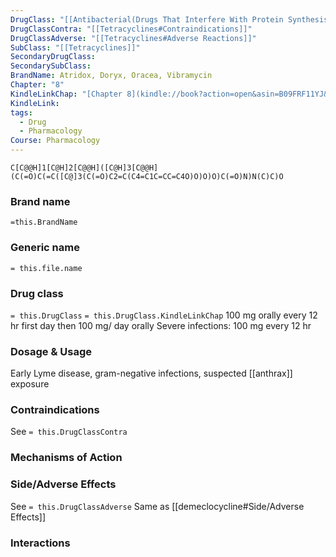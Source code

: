 ```yaml
---
DrugClass: "[[Antibacterial(Drugs That Interfere With Protein Synthesis)]]"
DrugClassContra: "[[Tetracyclines#Contraindications]]"
DrugClassAdverse: "[[Tetracyclines#Adverse Reactions]]"
SubClass: "[[Tetracyclines]]"
SecondaryDrugClass: 
SecondarySubClass: 
BrandName: Atridox, Doryx, Oracea, Vibramycin
Chapter: "8"
KindleLinkChap: "[Chapter 8](kindle://book?action=open&asin=B09FRF11YJ&location=4155)"
KindleLink: 
tags:
  - Drug
  - Pharmacology
Course: Pharmacology
---
```

```smiles
C[C@@H]1[C@H]2[C@@H]([C@H]3[C@@H](C(=O)C(=C([C@]3(C(=O)C2=C(C4=C1C=CC=C4O)O)O)O)C(=O)N)N(C)C)O
```

### Brand name
`=this.BrandName`
### Generic name
`= this.file.name`

### Drug class 
`= this.DrugClass`
	`= this.DrugClass.KindleLinkChap`
100 mg orally every 12 hr first day then 100 mg/ day orally 
Severe infections: 100 mg every 12 hr
### Dosage & Usage
Early Lyme disease, gram-negative infections, suspected [[anthrax]] exposure

### Contraindications
See `= this.DrugClassContra`

### Mechanisms of Action

### Side/Adverse Effects
See `= this.DrugClassAdverse`
Same as [[demeclocycline#Side/Adverse Effects]]

### Interactions

